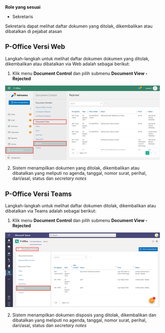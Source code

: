 **Role yang sesuai**

- Sekretaris

Sekretaris dapat melihat daftar dokumen yang ditolak, dikembalikan atau dibatalkan di pejabat atasan

## **P-Office Versi Web**

Langkah-langkah untuk melihat daftar dokumen dokumen yang ditolak, dikembalikan atau dibatalkan via Web adalah sebagai berikut:

1. Klik menu **Document Control** dan pilih submenu **Document View - Rejected**

![gambar](DocumentControl/DC_Web/MM05.png)

2. Sistem menampilkan dokumen yang ditolak, dikembalikan atau dibatalkan yang meliputi no agenda, tanggal, nomor surat, perihal, dari/asal, status dan *secretary notes*


## **P-Office Versi Teams**

Langkah-langkah untuk melihat daftar dokumen ditolak, dikembalikan atau dibatalkan via Teams adalah sebagai berikut:

1. Klik menu **Document Control** dan pilih submenu **Document View - Rejected**

![gambar](DocumentControl/DC_Teams/DC05.png)

2. Sistem menampilkan dokumen disposis yang ditolak, dikembalikan dan dibatalkan yang meliputi no agenda, tanggal, nomor surat, perihal, dari/asal, status dan *secretary notes*